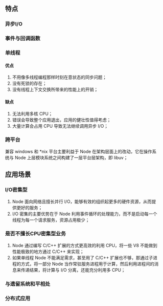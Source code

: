 ##   特点

### 异步I/O

### 事件与回调函数

### 单线程

#### 优点

1. 不用像多线程编程那样时刻在意状态的同步问题；
2. 没有死锁的存在；
3. 没有线程上下文交换所带来的性能上的开销；

#### 缺点

1. 无法利用多核 CPU；
2. 错误会导致整个应用退出，应用的健壮性值得考虑；
3. 大量计算会占用 CPU 导致无法继续调用异步 I/O；

### 跨平台

兼容 windows 和 *nix 平台主要利益于 Node 在架构层面上的改动，它在操作系统与 Node 上层模块系统之间构建了一层平台层架构，即 libuv；

## 应用场景

### I/O密集型

1. Node 面向网络且擅长并行 I/O，能够有效的组织起更多的硬件资源，从而提供更好的服务；
2. I/O 密集的主要优势在于 Node 利用事件循环的处理能力，而不是启动每一个线程为每一个请求服务，资源占用极少；

### 是否不擅长CPU密集型业务

1. Node 通过编写 C/C++ 扩展的方式更高效的利用 CPU，将一些 V8 不能做到性能极致的地方通过 C/C++ 来实现；
2. 如果单线程 Node 不能满足需求，甚至用了 C/C++ 扩展也不够，那通过子进程的方式，将一部分 Node 当作常驻服务进程用于计算，然后利用进程间的消息来传递结果，将计算与 I/O 分离，还能充分利用多 CPU；

### 与遗留系统和平相处

### 分布式应用 

